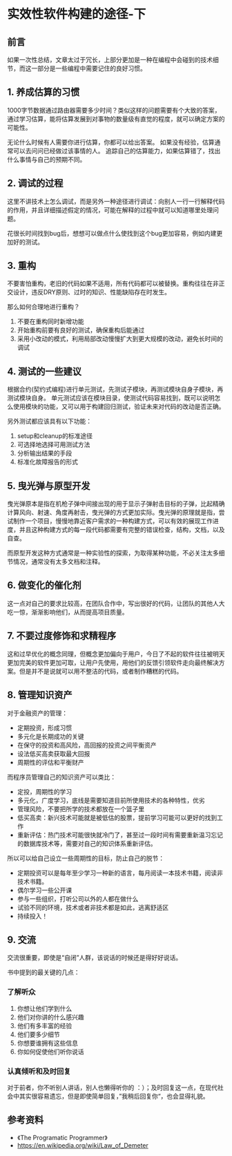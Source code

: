 # 实效性软件构建的途径-下


## 前言

如果一次性总结，文章太过于冗长，上部分更加是一种在编程中会碰到的技术细节，而这一部分是一些编程中需要记住的良好习惯。

## 1. 养成估算的习惯

1000字节数据通过路由器需要多少时间？类似这样的问题需要有个大致的答案，通过学习估算，能将估算发展到对事物的数量级有直觉的程度，就可以确定方案的可能性。

无论什么时候有人需要你进行估算，你都可以给出答案。
如果没有经验，估算通常可以去问问已经做过该事情的人。
追踪自己的估算能力，如果估算错了，找出什么事情与自己的预期不同。

## 2. 调试的过程

这里不讲技术上怎么调试，而是另外一种途径进行调试：向别人一行一行解释代码的作用，并且详细描述假定的情况，可能在解释的过程中就可以知道哪里处理问题。

花很长时间找到bug后，想想可以做点什么使找到这个bug更加容易，例如内建更加好的测试。

## 3. 重构

不要害怕重构，老旧的代码如果不适用，所有代码都可以被替换。重构往往在非正交设计，违反DRY原则、过时的知识、性能缺陷存在时发生。

那么如何合理地进行重构？

1. 不要在重构同时新增功能
2. 开始重构前要有良好的测试，确保重构后能通过
3. 采用小改动的模式，利用局部改动慢慢扩大到更大规模的改动，避免长时间的调试

## 4. 测试的一些建议

根据合约(契约式编程)进行单元测试，先测试子模块，再测试模块自身子模块，再测试模块自身。
单元测试应该在模块目录，使测试代码容易找到，既可以说明怎么使用模块的功能，又可以用于构建回归测试，验证未来对代码的改动是否正确。

另外测试都应该具有以下功能：

1. setup和cleanup的标准途径
2. 可选择地选择可用测试方法
3. 分析输出结果的手段
4. 标准化故障报告的形式

## 5. 曳光弹与原型开发

曳光弹原本是指在机枪子弹中间接出现的用于显示子弹射击目标的子弹，比起精确计算风向、射速、角度再射击，曳光弹的方式更加实际。曳光弹的原理就是指，尝试制作一个项目，慢慢地靠近客户需求的一种构建方式，可以有效的展现工作进度，并且这种构建方式的每一段代码都需要有完整的错误检查，结构，文档，以及自查。

而原型开发这种方式通常是一种实验性的探索，为取得某种功能，不必关注太多细节情况，通常没有太多文档和注释。

## 6. 做变化的催化剂

这一点对自己的要求比较高，在团队合作中，写出很好的代码，让团队的其他人大吃一惊，渐渐影响他们，从而提高项目质量。

## 7. 不要过度修饰和求精程序

这和过早优化的概念同理，但概念更加偏向于用户，今日了不起的软件往往被明天更加完美的软件更加可取，让用户先使用，用他们的反馈引领软件走向最终解决方案。但是并不是说就可以用不整洁的代码，或者制作糟糕的代码。

## 8. 管理知识资产

对于金融资产的管理：

- 定期投资，形成习惯
- 多元化是长期成功的关键
- 在保守的投资和高风险，高回报的投资之间平衡资产
- 设法低买高卖获取最大回报
- 周期性的评估和平衡财产

而程序员管理自己的知识资产可以类比：

- 定投，周期性的学习
- 多元化，广度学习，底线是需要知道目前所使用技术的各种特性，优劣
- 管理风险，不要把所学的技术都放在一个篮子里
- 低买高卖：新兴技术可能就是被低估的股票，提前学习可能可以更好的找到工作
- 重新评估：热门技术可能很快就冷门了，甚至过一段时间有需要重新温习忘记的数据库技术等，需要对自己的知识体系重新评估。

所以可以给自己设立一些周期性的目标，防止自己的脱节：

- 定期投资可以是每年至少学习一种新的语言，每月阅读一本技术书籍，阅读非技术书籍。
- 偶尔学习一些公开课
- 参与一些组织，打听公司以外的人都在做什么
- 试验不同的环境，技术或者非技术都是如此，逃离舒适区
- 持续投入！

## 9. 交流

交流很重要，即使是“自闭”人群，该说话的时候还是得好好说话。

书中提到的最关键的几点：

### 了解听众

1) 你想让他们学到什么
2) 他们对你讲的什么感兴趣
3) 他们有多丰富的经验
4) 他们要多少细节
5) 你想要谁拥有这些信息
6) 你如何促使他们听你说话

### 认真倾听和及时回复

对于前者，你不听别人讲话，别人也懒得听你的 ：）；及时回复这一点，在现代社会中其实很容易遗忘，但是即使简单回复，”我稍后回复你“，也会显得礼貌。

## 参考资料

- 《The Programatic Programmer》
- <https://en.wikipedia.org/wiki/Law_of_Demeter>

